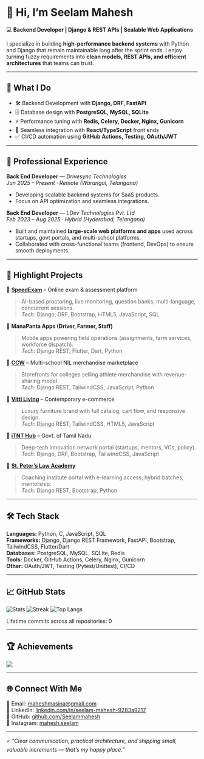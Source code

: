 # 👋 Hi, I’m Seelam Mahesh  

💻 **Backend Developer | Django & REST APIs | Scalable Web Applications**  

I specialize in building **high-performance backend systems** with Python and Django that remain maintainable long after the sprint ends. I enjoy turning fuzzy requirements into **clean models, REST APIs, and efficient architectures** that teams can trust.  

---

## 🔭 What I Do
- 🛠 Backend Development with **Django, DRF, FastAPI**  
- 🗄 Database design with **PostgreSQL, MySQL, SQLite**  
- ⚡ Performance tuning with **Redis, Celery, Docker, Nginx, Gunicorn**  
- 🤝 Seamless integration with **React/TypeScript** front ends  
- ✅ CI/CD automation using **GitHub Actions, Testing, OAuth/JWT**  

---

## 🏢 Professional Experience
**Back End Developer** — *Drivesync Technologies*  
*Jun 2025 – Present · Remote (Warangal, Telangana)*  
- Developing scalable backend systems for SaaS products.  
- Focus on API optimization and seamless integrations.  

**Back End Developer** — *LDev Technologies Pvt. Ltd*  
*Feb 2023 – Aug 2025 · Hybrid (Hyderabad, Telangana)*  
- Built and maintained **large-scale web platforms and apps** used across startups, govt portals, and multi-school platforms.  
- Collaborated with cross-functional teams (frontend, DevOps) to ensure smooth deployments.  

---

## 📌 Highlight Projects
🔹 **[SpeedExam](https://www.speedexam.net/)** – Online exam & assessment platform  
> AI-based proctoring, live monitoring, question banks, multi-language, concurrent sessions.  
*Tech:* Django, DRF, Bootstrap, HTML5, JavaScript, SQL  

🔹 **ManaPanta Apps (Driver, Farmer, Staff)**  
> Mobile apps powering field operations (assignments, farm services, workforce dispatch).  
*Tech:* Django REST, Flutter, Dart, Python  

🔹 **[CCW](https://ccw.ldev.in)** – Multi-school NIL merchandise marketplace  
> Storefronts for colleges selling athlete merchandise with revenue-sharing model.  
*Tech:* Django REST, TailwindCSS, JavaScript, Python  

🔹 **[Vitti Living](https://www.vittiliving.com/)** – Contemporary e-commerce  
> Luxury furniture brand with full catalog, cart flow, and responsive design.  
*Tech:* Django REST, TailwindCSS, HTML5, JavaScript  

🔹 **[iTNT Hub](https://itnthub.tn.gov.in/)** – Govt. of Tamil Nadu  
> Deep-tech innovation network portal (startups, mentors, VCs, policy).  
*Tech:* Django, DRF, Bootstrap, TailwindCSS, JavaScript  

🔹 **[St. Peter’s Law Academy](https://stpeterslaw.com/)**  
> Coaching institute portal with e-learning access, hybrid batches, mentorship.  
*Tech:* Django REST, Bootstrap, Python  

---

## 🛠 Tech Stack
**Languages:** Python, C, JavaScript, SQL  
**Frameworks:** Django, Django REST Framework, FastAPI, Bootstrap, TailwindCSS, Flutter/Dart  
**Databases:** PostgreSQL, MySQL, SQLite, Redis  
**Tools:** Docker, GitHub Actions, Celery, Nginx, Gunicorn  
**Other:** OAuth/JWT, Testing (Pytest/Unittest), CI/CD  

---

## 📈 GitHub Stats
![Stats](https://github-readme-stats.vercel.app/api?username=Seelammahesh&include_all_commits=true&count_private=true&theme=dark)
![Streak](https://github-readme-streak-stats.herokuapp.com?user=Seelammahesh&theme=dark)
![Top Langs](https://github-readme-stats.vercel.app/api/top-langs/?username=Seelammahesh&layout=compact&theme=dark)
<!--LIFETIME_COMMITS--> Lifetime commits across all repositories: 0 <!--/LIFETIME_COMMITS-->



---

## 🏆 Achievements
![](https://github-profile-trophy.vercel.app/?username=Seelammahesh&theme=radical&no-frame=false&no-bg=true&margin-w=4)  

---

## 🌐 Connect With Me
📧 Email: [maheshmasina@gmail.com](mailto:maheshmasina@gmail.com)  
💼 LinkedIn: [linkedin.com/in/seelam-mahesh-9283a9217](https://linkedin.com/in/seelam-mahesh-9283a9217)  
🐙 GitHub: [github.com/Seelammahesh](https://github.com/Seelammahesh)  
📱 Instagram: [mahesh.seelam](https://instagram.com/mahesh.seelam)  

---
⭐️ *“Clear communication, practical architecture, and shipping small, valuable increments — that’s my happy place.”*  



